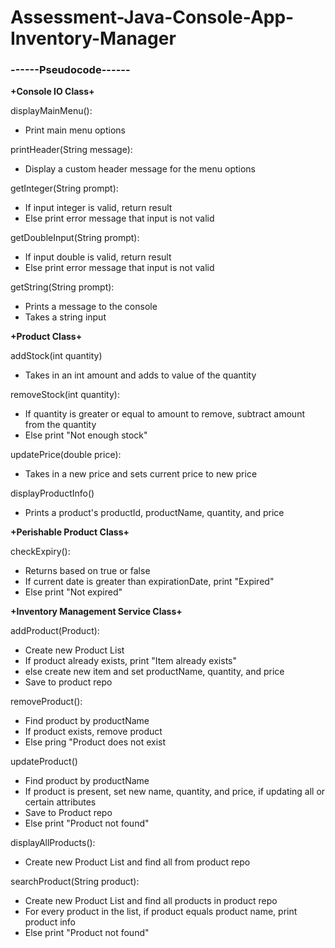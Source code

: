 # Assessment-Java-Console-App-Inventory-Manager 

<h3>------Pseudocode------</h3>

<b>+Console IO Class+</b>

displayMainMenu():
- Print main menu options

printHeader(String message):
- Display a custom header message for the menu options

getInteger(String prompt):
- If input integer is valid, return result
- Else print error message that input is not valid

getDoubleInput(String prompt):
- If input double is valid, return result
- Else print error message that input is not valid

getString(String prompt):
- Prints a message to the console
- Takes a string input

<b>+Product Class+</b>

addStock(int quantity)
- Takes in an int amount and adds to value of the quantity

removeStock(int quantity): 
- If quantity is greater or equal to amount to remove, subtract amount from the quantity
- Else print "Not enough stock"

updatePrice(double price):
- Takes in a new price and sets current price to new price

displayProductInfo()
- Prints a product's productId, productName, quantity, and price

<b>+Perishable Product Class+</b>

checkExpiry():
- Returns based on true or false 
- If current date is greater than expirationDate, print "Expired"
- Else print "Not expired"

<b>+Inventory Management Service Class+</b>

addProduct(Product):
- Create new Product List
- If product already exists, print "Item already exists"
- else create new item and set productName, quantity, and price
- Save to product repo

removeProduct():
- Find product by productName
- If product exists, remove product
- Else pring "Product does not exist

updateProduct()
- Find product by productName
- If product is present, set new name, quantity, and price, if updating all or certain attributes
- Save to Product repo
- Else print "Product not found"

displayAllProducts():
- Create new Product List and find all from product repo

searchProduct(String product):
- Create new Product List and find all products in product repo
- For every product in the list, if product equals product name, print product info
- Else print "Product not found"
